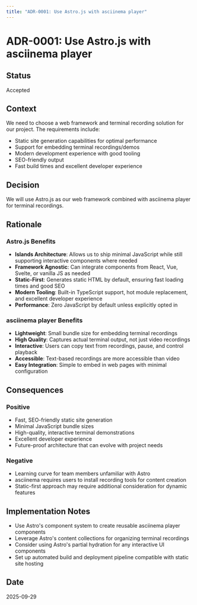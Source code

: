 ```yaml
---
title: "ADR-0001: Use Astro.js with asciinema player"
---
```


# ADR-0001: Use Astro.js with asciinema player

## Status

Accepted

## Context

We need to choose a web framework and terminal recording solution for our project. The requirements include:

- Static site generation capabilities for optimal performance
- Support for embedding terminal recordings/demos
- Modern development experience with good tooling
- SEO-friendly output
- Fast build times and excellent developer experience

## Decision

We will use Astro.js as our web framework combined with asciinema player for terminal recordings.

## Rationale

### Astro.js Benefits

- **Islands Architecture**: Allows us to ship minimal JavaScript while still supporting interactive components where needed
- **Framework Agnostic**: Can integrate components from React, Vue, Svelte, or vanilla JS as needed
- **Static-First**: Generates static HTML by default, ensuring fast loading times and good SEO
- **Modern Tooling**: Built-in TypeScript support, hot module replacement, and excellent developer experience
- **Performance**: Zero JavaScript by default unless explicitly opted in

### asciinema player Benefits

- **Lightweight**: Small bundle size for embedding terminal recordings
- **High Quality**: Captures actual terminal output, not just video recordings
- **Interactive**: Users can copy text from recordings, pause, and control playback
- **Accessible**: Text-based recordings are more accessible than video
- **Easy Integration**: Simple to embed in web pages with minimal configuration

## Consequences

### Positive

- Fast, SEO-friendly static site generation
- Minimal JavaScript bundle sizes
- High-quality, interactive terminal demonstrations
- Excellent developer experience
- Future-proof architecture that can evolve with project needs

### Negative

- Learning curve for team members unfamiliar with Astro
- asciinema requires users to install recording tools for content creation
- Static-first approach may require additional consideration for dynamic features

## Implementation Notes

- Use Astro's component system to create reusable asciinema player components
- Leverage Astro's content collections for organizing terminal recordings
- Consider using Astro's partial hydration for any interactive UI components
- Set up automated build and deployment pipeline compatible with static site hosting

## Date

2025-09-29
